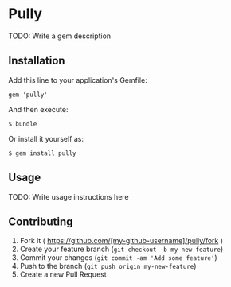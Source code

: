 # Pully

TODO: Write a gem description

## Installation

Add this line to your application's Gemfile:

    gem 'pully'

And then execute:

    $ bundle

Or install it yourself as:

    $ gem install pully

## Usage

TODO: Write usage instructions here

## Contributing

1. Fork it ( https://github.com/[my-github-username]/pully/fork )
2. Create your feature branch (`git checkout -b my-new-feature`)
3. Commit your changes (`git commit -am 'Add some feature'`)
4. Push to the branch (`git push origin my-new-feature`)
5. Create a new Pull Request
